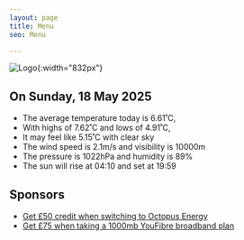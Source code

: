 ```yaml
---
layout: page
title: Menu
seo: Menu

---
```


![Logo](/images/logo.jpg){:width="832px"}

<!-- weather_marker starts -->
## On Sunday, 18 May 2025

- The average temperature today is 6.61˚C,
- With highs of 7.62˚C and lows of 4.91˚C,
- It may feel like 5.15˚C with clear sky
- The wind speed is 2.1m/s and visibility is 10000m
- The pressure is 1022hPa and humidity is 89%
- The sun will rise at 04:10 and set at 19:59

<!-- weather_marker ends -->

## Sponsors

- [Get £50 credit when switching to Octopus Energy](https://bit.ly/3oD1nnS)
- [Get £75 when taking a 1000mb YouFibre broadband plan](https://aklam.io/91zWhU?)
